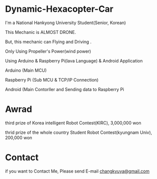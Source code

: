 # Dynamic-Hexacopter-Car



I'm a National Hankyong University Student(Senior, Korean)

This Mechanic is ALMOST DRONE. 

But, this mechanic can Flying and Driving .

Only Using Propeller's Power(wind power)

Using Arduino & Raspberry Pi(lava Language) & Android Application

Arduino (Main MCU)


Raspberry Pi (Sub MCU & TCP/IP Connection)


Android (Main Contorller and Sending data to Raspberry Pi

# Awrad

third prize of Korea intelligent Robot Contest(KIRC), 3,000,000 won


thrid prize of the whole country Student Robot Contest(kyungnam Univ), 200,000 won

# Contact

if you want to Contact Me, 
Please send E-mail
changkyuya@gmail.com

